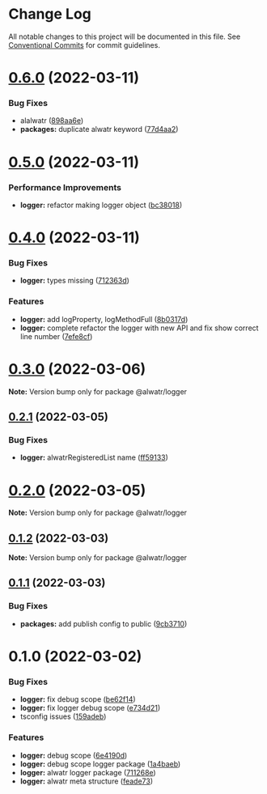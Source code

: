 # Change Log

All notable changes to this project will be documented in this file.
See [Conventional Commits](https://conventionalcommits.org) for commit guidelines.

# [0.6.0](https://github.com/AliMD/alwatr/compare/v0.5.0...v0.6.0) (2022-03-11)


### Bug Fixes

* alalwatr ([898aa6e](https://github.com/AliMD/alwatr/commit/898aa6ed0888eab9265c83b96a50f1b8c216d143))
* **packages:** duplicate alwatr keyword ([77d4aa2](https://github.com/AliMD/alwatr/commit/77d4aa2105ad47515c3eee251fd6b8c281d0d1fc))





# [0.5.0](https://github.com/AliMD/alwatr/compare/v0.4.0...v0.5.0) (2022-03-11)

### Performance Improvements

* **logger:** refactor making logger object ([bc38018](https://github.com/AliMD/alwatr/commit/bc38018758540130df2f46c44521aea0a867bbe8))

# [0.4.0](https://github.com/AliMD/alwatr/compare/v0.3.0...v0.4.0) (2022-03-11)

### Bug Fixes

* **logger:** types missing ([712363d](https://github.com/AliMD/alwatr/commit/712363d3cf77a712f8c801c4dc9d06d256dfc0e6))

### Features

* **logger:** add logProperty, logMethodFull ([8b0317d](https://github.com/AliMD/alwatr/commit/8b0317db88ed73604a27935a3a30cd5c31cb0804))
* **logger:** complete refactor the logger with new API and fix show correct line number ([7efe8cf](https://github.com/AliMD/alwatr/commit/7efe8cf0f566e148406f38fdd60fa3d747c9bc51))

# [0.3.0](https://github.com/AliMD/alwatr/compare/v0.2.1...v0.3.0) (2022-03-06)

**Note:** Version bump only for package @alwatr/logger

## [0.2.1](https://github.com/AliMD/alwatr/compare/v0.2.0...v0.2.1) (2022-03-05)

### Bug Fixes

* **logger:** alwatrRegisteredList name ([ff59133](https://github.com/AliMD/alwatr/commit/ff5913321c4eafa1ce53fdacebf8fb4f23bfe430))

# [0.2.0](https://github.com/AliMD/alwatr/compare/v0.1.2...v0.2.0) (2022-03-05)

**Note:** Version bump only for package @alwatr/logger

## [0.1.2](https://github.com/AliMD/alwatr/compare/v0.1.1...v0.1.2) (2022-03-03)

**Note:** Version bump only for package @alwatr/logger

## [0.1.1](https://github.com/AliMD/alwatr/compare/v0.1.0...v0.1.1) (2022-03-03)

### Bug Fixes

* **packages:** add publish config to public ([9cb3710](https://github.com/AliMD/alwatr/commit/9cb37106b5a35d24d5195ff54232e5769ccc034e))

# 0.1.0 (2022-03-02)

### Bug Fixes

* **logger:** fix debug scope ([be62f14](https://github.com/AliMD/alwatr/commit/be62f142cbe3fe4d328e3fd9941ea7c2d640a23f))
* **logger:** fix logger debug scope ([e734d21](https://github.com/AliMD/alwatr/commit/e734d218db888ecec33a03dc805b98dd75543efd))
* tsconfig issues ([159adeb](https://github.com/AliMD/alwatr/commit/159adeb72de4626dc16f6657765605b0a2ddccb1))

### Features

* **logger:** debug scope ([6e4190d](https://github.com/AliMD/alwatr/commit/6e4190dc9dafc28e3a7a481aa43622a23527993c))
* **logger:** debug scope logger package ([1a4baeb](https://github.com/AliMD/alwatr/commit/1a4baeb7a253ba66563dbcf06079242dabb9f246))
* **logger:** alwatr logger package ([711268e](https://github.com/AliMD/alwatr/commit/711268e17dea8ada9c901ef1e9d605b3212abd97))
* **logger:** alwatr meta structure ([feade73](https://github.com/AliMD/alwatr/commit/feade735a6f141db77b81d7791d8872d45c8bf7e))
